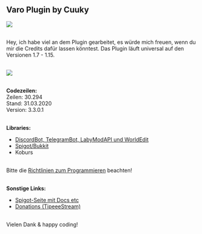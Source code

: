 ## Varo Plugin by Cuuky 
<img src="https://i.imgur.com/AnIMIbN.png" align="middle">


</br>Hey, ich habe viel an dem Plugin gearbeitet, es würde mich freuen, wenn du mir die Credits dafür lassen könntest.
Das Plugin läuft universal auf den Versionen 1.7 - 1.15.</br></br>

<img src="https://bstats.org/signatures/bukkit/Varo.svg"></br>

</br>**Codezeilen:**</br>
Zeilen: 30.294</br>
Stand: 31.03.2020</br>
Version: 3.3.0.1</br></br>

**Libraries:**</br>
- <a href='https://www.mediafire.com/file/5p7c1e706szh64i/VaroPlugin.rar/file'>DiscordBot, TelegramBot, LabyModAPI und WorldEdit</a>
- <a href='https://getbukkit.org/download/spigot'>Spigot/Bukkit</a></br>
- Koburs

</br>Bitte die <a href='https://github.com/CuukyOfficial/VaroPlugin/blob/master/CONTRIBUTING.md'>Richtlinien zum Programmieren</a> beachten!</br>

</br>**Sonstige Links:**</br>
- <a href='https://www.spigotmc.org/resources/71075/'>Spigot-Seite mit Docs etc</a>
- <a href='https://www.tipeeestream.com/cuuky/donation'>Donations (TipeeeStream)</a>

</br>Vielen Dank & happy coding!
